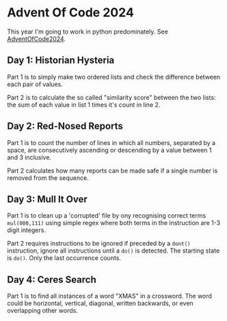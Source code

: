 # Advent Of Code 2024
This year I'm going to work in python predominately. See [AdventOfCode2024](https://adventofcode.com/2024).

## Day 1: Historian Hysteria
Part 1 is to simply make two ordered lists and check the difference between each pair of values.

Part 2 is to calculate the so called "similarity score" between the two lists: the sum of each value in list 1 times it's count in line 2.

## Day 2: Red-Nosed Reports
Part 1 is to count the number of lines in which all numbers, separated by a space, are consecutively ascending or descending by a value between 1 and 3 inclusive.

Part 2 calculates how many reports can be made safe if a single number is removed from the sequence.

## Day 3: Mull It Over
Part 1 is to clean up a 'corrupted' file by ony recognising correct terms `mul(000,111)` using simple regex where both terms in the instruction are 1-3 digit integers.

Part 2 requires instructions to be ignored if preceded by a `dont()` instruction, ignore all instructions until a `do()` is detected. The starting state is `do()`. Only the last occurrence counts.

## Day 4: Ceres Search
Part 1 is to find all instances of a word "XMAS" in a crossword. The word could be horizontal, vertical, diagonal, written backwards, or even overlapping other words.